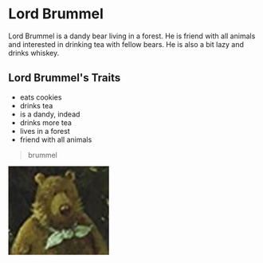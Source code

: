 # Lord Brummel

Lord Brummel is a dandy bear living in a forest. He is friend with all animals and interested in drinking tea with fellow bears.
He is also a bit lazy and drinks whiskey.

## Lord Brummel's Traits
* eats cookies
* drinks tea
* is a dandy, indead
* drinks more tea
* lives in a forest
* friend with all animals

> brummel

![mage of Lord Brummel](brummel.png)
